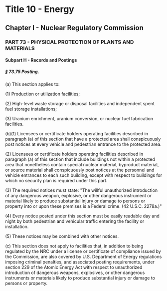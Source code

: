 
# Title 10 - Energy
## Chapter I - Nuclear Regulatory Commission
### PART 73 - PHYSICAL PROTECTION OF PLANTS AND MATERIALS
#### Subpart H - Records and Postings
##### § 73.75 Posting.

(a) This section applies to:

(1) Production or utilization facilities;

(2) High-level waste storage or disposal facilities and independent spent fuel storage installations;

(3) Uranium enrichment, uranium conversion, or nuclear fuel fabrication facilities.

(b)(1) Licensees or certificate holders operating facilities described in paragraph (a) of this section that have a protected area shall conspicuously post notices at every vehicle and pedestrian entrance to the protected area.

(2) Licensees or certificate holders operating facilities described in paragraph (a) of this section that include buildings not within a protected area that nonetheless contain special nuclear material, byproduct material, or source material shall conspicuously post notices at the personnel and vehicle entrances to each such building, except with respect to buildings for which no security plan is required under this part.

(3) The required notices must state: "The willful unauthorized introduction of any dangerous weapon, explosive, or other dangerous instrument or material likely to produce substantial injury or damage to persons or property into or upon these premises is a Federal crime. (42 U.S.C. 2278a.)"

(4) Every notice posted under this section must be easily readable day and night by both pedestrian and vehicular traffic entering the facility or installation.

(5) These notices may be combined with other notices.

(c) This section does not apply to facilities that, in addition to being regulated by the NRC under a license or certificate of compliance issued by the Commission, are also covered by U.S. Department of Energy regulations imposing criminal penalties, and associated posting requirements, under section 229 of the Atomic Energy Act with respect to unauthorized introduction of dangerous weapons, explosives, or other dangerous instruments or materials likely to produce substantial injury or damage to persons or property.
